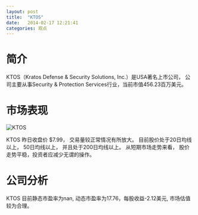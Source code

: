 ```yaml
---
layout: post
title:  "KTOS"
date:   2014-02-17 12:21:41
categories: 观点
---
```


# 简介
KTOS（Kratos Defense & Security Solutions, Inc.）是USA著名上市公司，
公司主要从事Security & Protection Services行业，当前市值456.23百万美元。

# 市场表现

![KTOS](http://finviz.com/chart.ashx?t=KTOS&ty=c&ta=1&p=d&s=l)

KTOS 昨日收盘价 $7.99，
交易量较正常情况有所放大。
目前股价处于20日均线以上，
50日均线以上，
并且处于200日均线以上。
从短期市场走势来看，
股价走势平稳，投资者应减少无谓的操作。

# 公司分析
KTOS 目前静态市盈率为nan, 动态市盈率为17.76，每股收益-2.12美元,
市场估值较为合理。
